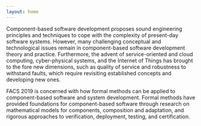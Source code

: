 ```yaml
---
layout: home
---
```

Component-based software development proposes sound engineering principles and
techniques to cope with the complexity of present-day software
systems. However, many challenging conceptual and technological issues remain
in component-based software development theory and practice. Furthermore, the
advent of service-oriented and cloud computing, cyber-physical systems, and
the Internet of Things has brought to the fore new dimensions, such as quality
of service and robustness to withstand faults, which require revisiting
established concepts and developing new ones.

FACS 2019 is concerned with how formal methods can be applied to
component-based software and system development. Formal methods have provided
foundations for component-based software through research on mathematical
models for components, composition and adaptation, and rigorous approaches to
verification, deployment, testing, and certification.
